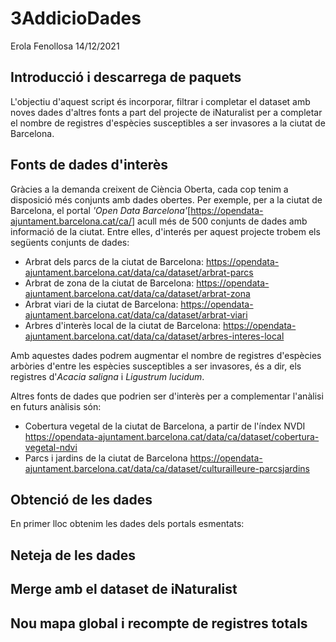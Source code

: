 3AddicioDades
================
Erola Fenollosa
14/12/2021

## Introducció i descarrega de paquets

L'objectiu d'aquest script és incorporar, filtrar i completar el dataset amb noves dades d'altres fonts a part del projecte de iNaturalist per a completar el nombre de registres d'espècies susceptibles a ser invasores a la ciutat de Barcelona.

## Fonts de dades d'interès

Gràcies a la demanda creixent de Ciència Oberta, cada cop tenim a disposició més conjunts amb dades obertes. Per exemple, per a la ciutat de Barcelona, el portal *'Open Data Barcelona'*\[<https://opendata-ajuntament.barcelona.cat/ca/>\] acull més de 500 conjunts de dades amb informació de la ciutat. Entre elles, d'interés per aquest projecte trobem els següents conjunts de dades:

-   Arbrat dels parcs de la ciutat de Barcelona: <https://opendata-ajuntament.barcelona.cat/data/ca/dataset/arbrat-parcs>
-   Arbrat de zona de la ciutat de Barcelona: <https://opendata-ajuntament.barcelona.cat/data/ca/dataset/arbrat-zona>
-   Arbrat viari de la ciutat de Barcelona: <https://opendata-ajuntament.barcelona.cat/data/ca/dataset/arbrat-viari>
-   Arbres d'interès local de la ciutat de Barcelona: <https://opendata-ajuntament.barcelona.cat/data/ca/dataset/arbres-interes-local>

Amb aquestes dades podrem augmentar el nombre de registres d'espècies arbòries d'entre les espècies susceptibles a ser invasores, és a dir, els registres d'*Acacia saligna* i *Ligustrum lucidum*.

Altres fonts de dades que podrien ser d'interès per a complementar l'anàlisi en futurs anàlisis són:

-   Cobertura vegetal de la ciutat de Barcelona, a partir de l'índex NVDI <https://opendata-ajuntament.barcelona.cat/data/ca/dataset/cobertura-vegetal-ndvi>
-   Parcs i jardins de la ciutat de Barcelona <https://opendata-ajuntament.barcelona.cat/data/ca/dataset/culturailleure-parcsjardins>

## Obtenció de les dades

En primer lloc obtenim les dades dels portals esmentats:

## Neteja de les dades

## Merge amb el dataset de iNaturalist

## Nou mapa global i recompte de registres totals
